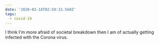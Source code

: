 ```yaml
---
date: '2020-03-14T02:50:15.560Z'
tags:
  - covid-19
---
```


I think I'm more afraid of societal breakdown then I am of actually getting infected with the Corona virus.
